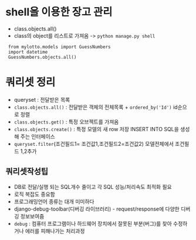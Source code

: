 # shell을 이용한 장고 관리
  - class.objects.all()
  - class의 object를 리스트로 가져옴 -> `python manage.py shell`
  ```shell
   from mylotto.models import GuessNumbers
   import datetime
   GuessNumbers.objects.all()
   ```
# 쿼리셋 정리
  -  queryset : 전달받은 목록
  - `class.objects.all()` : 전달받은 객체의 전체목록 + `ordered_by('Id')` id순으로 정렬
  - `class.objects.get()` : 특정 오브젝트를 가져옴 
  - `class.objects.create()` : 특정 모델의 새 row 저장 INSERT INTO SQL을 생성해 주는 인터페이스
  - `queryset.filter`(조건필드1= 조건값1,조건필드2=조건값2) 모델전체에서 조건필드 1,2추가
## 쿼리셋작성팁
  - DB로 전달/실행 되는 SQL개수 줄이고 각 SQL 성능/처리속도 최적화 필요
  - 로직 복잡도 중요함
  - 프로그래밍언어 종류는 대개 미미하다
  - django-debug-toolbar(디버깅 라이브러리) - request/response에 다양한 디버깅 정보보여줌
  - `debug` : 컴퓨터 프로그램이나 하드웨어 장치에서 잘못된 부분(버그)를 찾아 수정하거나 에러를 피해나가는 처리과정
